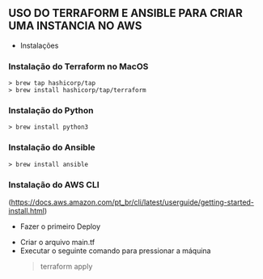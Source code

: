 ## USO DO TERRAFORM E ANSIBLE PARA CRIAR UMA INSTANCIA NO AWS


* Instalações

### Instalação do Terraform no MacOS
	> brew tap hashicorp/tap
	> brew install hashicorp/tap/terraform

### Instalação do Python
	> brew install python3

### Instalação do Ansible
	> brew install ansible

### Instalação do AWS CLI
(https://docs.aws.amazon.com/pt_br/cli/latest/userguide/getting-started-install.html)

* Fazer o primeiro Deploy

- Criar o arquivo main.tf
- Executar o seguinte comando para pressionar a máquina 
	> terraform apply